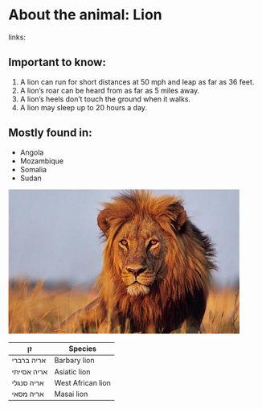 # About the animal: Lion

links:

[1]: https://www.worldwildlife.org/blogs/good-nature-travel/posts/ten-interesting-facts-about-lions
[2]: http://www.lionaid.org/news/2016/02/how-many-lions-in-africa.htm

## Important to know:

1.  A lion can run for short distances at 50 mph and leap as far as 36 feet.
2.  A lion’s roar can be heard from as far as 5 miles away.
3.  A lion’s heels don’t touch the ground when it walks. 
4.  A lion may sleep up to 20 hours a day.

## Mostly found in:
- Angola
- Mozambique
- Somalia
- Sudan

![Image of github's lion](/Images/lion.jpg)

זן             | Species
--------------|--------
אריה ברברי     | Barbary lion
אריה אסייתי    | Asiatic lion
אריה סנגלי     | West African lion 
אריה מסאי     | Masai lion
